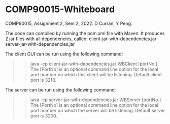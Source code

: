 # COMP90015-Whiteboard
COMP90015, Assignment 2, Sem 2, 2022. D Curran, Y Peng.

The code can compiled by running the pom.xml file with Maven. It produces 2 jar files with all dependencies, called:
client-jar-with-dependencies.jar
server-jar-with-dependencies.jar

The client GUI can be run using the following command:
>> java -cp client-jar-with-dependencies.jar WBClient [portNo.]
The [PortNo] is an optional command line option for the local port number on which this client will be listening. Default client port is 3210.

The server can be run using the following command:
>> java -cp server-jar-with-dependencies.jar WBServer [portNo.]
The [PortNo] is an optional command line option for the local port number on which the server will be listening. Default server port is 3200.
